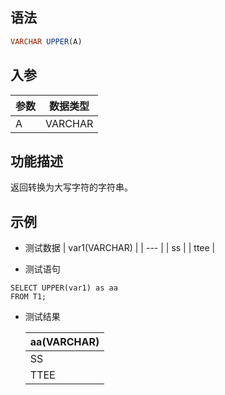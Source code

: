 ## 语法

```sql
VARCHAR UPPER(A)
```

## 入参

| 参数 | 数据类型 |
| --- | --- |
| A | VARCHAR |

## 功能描述

返回转换为大写字符的字符串。

## 示例

- 测试数据 | var1(VARCHAR) | | --- | | ss | | ttee |

- 测试语句

```
SELECT UPPER(var1) as aa
FROM T1;
```

- 测试结果

  | aa(VARCHAR) |
    | --- |
  | SS |
  | TTEE |


